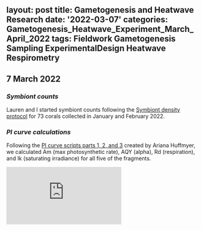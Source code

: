 layout: post
title: Gametogenesis and Heatwave Research
date: '2022-03-07'
categories: Gametogenesis_Heatwave_Experiment_March_April_2022
tags: Fieldwork Gametogenesis Sampling ExperimentalDesign Heatwave Respirometry
---

## 7 March 2022

### *Symbiont counts*

Lauren and I started symbiont counts following the [Symbiont density protocol](https://github.com/urol-e5/protocols/blob/master/2020-01-07-Cell_Density-Protocol.md) for 73 corals collected in January and February 2022.

### *PI curve calculations*

Following the [PI curve scripts parts 1, 2, and 3](https://github.com/urol-e5/timeseries/tree/master/timepoint_1/scripts) created by Ariana Huffmyer, we calculated Am (max photosynthetic rate), AQY (alpha), Rd (respiration), and Ik (saturating irradiance) for all five of the fragments.

![pi curves](https://github.com/urol-e5/urol-e5.github.io/blob/master/images/March2022_Moorea/PI_curves_plot.pdf) 
